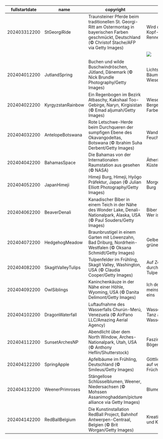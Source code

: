 |fullstartdate|name|copyright|title|image|
|--|--|--|--|--|
202403312200|StGeorgiRide|Traunsteiner Pferde beim traditionellen St. Georgi-Ritt am Ostermontag in bayerischen Farben geschmückt, Deutschland (© Christof Stache/AFP via Getty Images)|Wird das ein Kopf-an-Kopf-Rennen?|![](/de-DE/2024/04/202403312200StGeorgiRide.jpg)|
||||![](/de-DE/2024/04/.jpg)|
202404012200|JutlandSpring|Buchen und wilde Buschwindröschen, Jütland, Dänemark (© Nick Brundle Photography/Getty Images)|Lichtstrahl über Bäume und Wiesen|![](/de-DE/2024/04/202404012200JutlandSpring.jpg)|
202404022200|KyrgyzstanRainbow|Ein Regenbogen im Bezirk Atbaschy, Kakshaal Too-Gebirge, Naryn, Kirgisistan (© Emad aljumah/Getty Images)|Wiesentraum, Berge im Farbenschaum|![](/de-DE/2024/04/202404022200KyrgyzstanRainbow.jpg)|
202404032200|AntelopeBotswana|Rote Letschwe-Herde beim Durchqueren der sumpfigen Ebene des Okavangodeltas, Botswana (© Ibrahim Suha Derbent/Getty Images)|Wanderer der Feuchtgebiete|![](/de-DE/2024/04/202404032200AntelopeBotswana.jpg)|
202404042200|BahamasSpace|Die Bahamas von der Internationalen Raumstation aus gesehen (© NASA)|Ätherische Küstenperspektive|![](/de-DE/2024/04/202404042200BahamasSpace.jpg)|
202404052200|JapanHimeji|Himeji Burg, Himeji, Hyōgo Präfektur, Japan (© Julian Elliott Photography/Getty Images)|Morgenländische Burg|![](/de-DE/2024/04/202404052200JapanHimeji.jpg)|
202404062200|BeaverDenali|Kanadischer Biber in einem Teich in der Nähe des Wonder Lake, Denali-Nationalpark, Alaska, USA (© Paul Souders/Getty Images)|Biber vs. Bieber: Wer ist putziger?|![](/de-DE/2024/04/202404062200BeaverDenali.jpg)|
202404072200|HedgehogMeadow|Braunbrustigel in einem Garten mit Löwenzahn, Bad Driburg, Nordrhein-Westfalen (© Oksana Schmidt/Getty Images)|Gelbe Träume auf grüner Flur|![](/de-DE/2024/04/202404072200HedgehogMeadow.jpg)|
202404082200|SkagitValleyTulips|Tulpenfelder im Frühling, Skagit Valley, Washington, USA (© Claudia Cooper/Getty Images)|Auf Zehenspitzen durch Tulpenfelder|![](/de-DE/2024/04/202404082200SkagitValleyTulips.jpg)|
202404092200|OwlSiblings|Kaninchenkäuze in der Nähe einer Höhle, Wyoming, USA (© Danita Delimont/Getty Images)|Ich deins, du meins, zusammen eins|![](/de-DE/2024/04/202404092200OwlSiblings.jpg)|
202404102200|DragonWaterfall|Luftaufnahme des Wasserfalls Churún-Merú, Venezuela (© AirPano LLC/Amazing Aerial Agency)|Wasserwalzer: Tanz am Wasserfall|![](/de-DE/2024/04/202404102200DragonWaterfall.jpg)|
202404112200|SunsetArchesNP|Abendlicht über dem North Window, Arches-Nationalpark, Utah, USA (© Anthony Heflin/Shutterstock)|Faszinierende Bögen|![](/de-DE/2024/04/202404112200SunsetArchesNP.jpg)|
202404122200|SpringApple|Apfelbäume im Frühling, Deutschland (© Smileus/Getty Images)|Göttliches Licht auf verbotene Früchte?|![](/de-DE/2024/04/202404122200SpringApple.jpg)|
202404132200|WeenerPrimroses|Stängellose Schlüsselblumen, Weener, Niedersachsen (© Mohssen Assanimoghaddam/picture alliance via Getty Images)|Blumenteppich|![](/de-DE/2024/04/202404132200WeenerPrimroses.jpg)|
202404142200|RedBallBelgium|Die Kunstinstallation RedBall Project, Bahnhof Antwerpen-Centraal, Belgien (© Brit Worgan/Getty Images)|Kreativität, Kunst und Kultur|![](/de-DE/2024/04/202404142200RedBallBelgium.jpg)|
